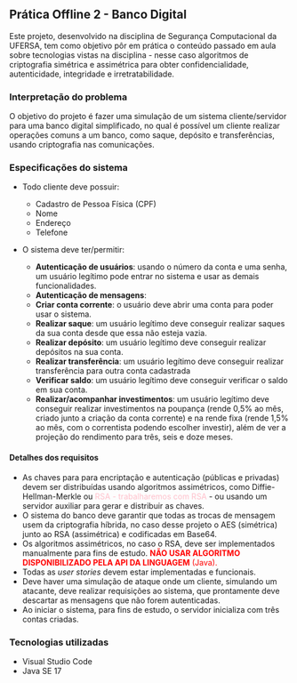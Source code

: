## Prática Offline 2 - Banco Digital

Este projeto, desenvolvido na disciplina de Segurança Computacional da UFERSA, tem como objetivo pôr em prática o conteúdo passado em aula sobre tecnologias vistas na disciplina - nesse caso algoritmos de criptografia simétrica e assimétrica para obter confidencialidade, autenticidade, integridade e irretratabilidade.


### Interpretação do problema

O objetivo do projeto é fazer uma simulação de um sistema cliente/servidor para uma banco digital simplificado, no qual é possível um cliente realizar operações comuns a um banco, como saque, depósito e transferências, usando criptografia nas comunicações.

### Especificações do sistema

- Todo cliente deve possuir:
    - Cadastro de Pessoa Física (CPF)
    - Nome
    - Endereço
    - Telefone

- O sistema deve ter/permitir:

    - **Autenticação de usuários**: usando o número da conta e uma senha, um usuário legítimo pode entrar no sistema e usar as demais funcionalidades.
    - **Autenticação de mensagens**:
    - **Criar conta corrente**: o usuário deve abrir uma conta para poder usar o sistema.
    - **Realizar saque**: um usuário legítimo deve conseguir realizar saques da sua conta desde que essa não esteja vazia.
    - **Realizar depósito**: um usuário legítimo deve conseguir realizar depósitos na sua conta.
    - **Realizar transferência**: um usuário legítimo deve conseguir realizar transferência para outra conta cadastrada
    - **Verificar saldo**: um usuário legítimo deve conseguir verificar o saldo em sua conta.
    - **Realizar/acompanhar investimentos**: um usuário legítimo deve conseguir realizar investimentos na poupança (rende 0,5% ao mês, criado junto a criação da conta corrente) e na rende fixa (rende 1,5% ao mês, com o correntista podendo escolher investir), além de ver a projeção do rendimento para três, seis e doze meses.

#### Detalhes dos requisitos
- As chaves para para encriptação e autenticação (públicas e privadas) devem ser distribuídas usando algoritmos assimétricos, como Diffie-Hellman-Merkle ou <span style="color:pink">RSA - trabalharemos com RSA </span> - ou usando um servidor auxiliar para gerar e distribuir as chaves.
- O sistema do banco deve garantir que todas as trocas de mensagem usem da criptografia híbrida, no caso desse projeto o AES (simétrica) junto ao RSA (assimétrica) e codificadas em Base64.
- Os algoritmos assimétricos, no caso o RSA, deve ser implementados manualmente para fins de estudo. <span style="color:red">**NÃO USAR ALGORITMO DISPONIBILIZADO PELA API DA LINGUAGEM** (Java)<span>.
- Todas as *user stories* devem estar implementadas e funcionais.
- Deve haver uma simulação de ataque onde um cliente, simulando um atacante, deve realizar requisições ao sistema, que prontamente deve descartar as mensagens que não forem autenticadas.
- Ao iniciar o sistema, para fins de estudo, o servidor inicializa com três contas criadas.

### Tecnologias utilizadas
- Visual Studio Code
- Java SE 17